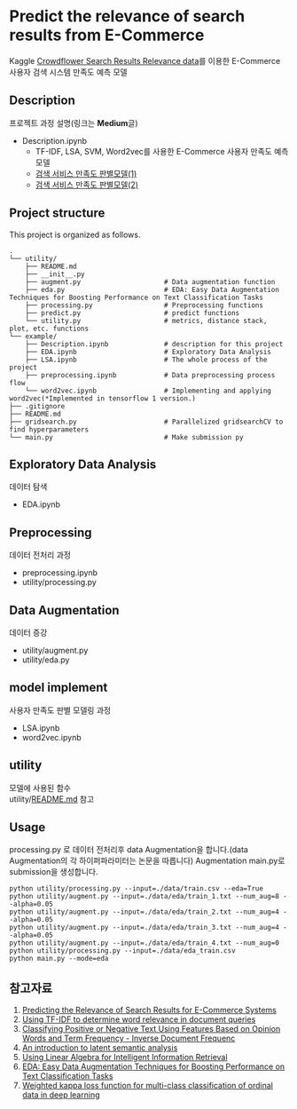 # Predict the relevance of search results from E-Commerce

Kaggle [Crowdflower Search Results Relevance data](https://www.kaggle.com/c/crowdflower-search-relevance)를 이용한 E-Commerce 사용자 검색 시스템 만족도 예측 모델

## Description
프로젝트 과정 설명(링크는 **Medium**글)

+ Description.ipynb
  + TF-IDF, LSA, SVM, Word2vec를 사용한 E-Commerce 사용자 만족도 예측 모델 
  + [검색 서비스 만족도 판별모델(1)](https://medium.com/@tnsgh0101/crowdflower-search-results-relevance-with-lsa-2b05ac8b1a23)
  + [검색 서비스 만족도 판별모델(2)](https://medium.com/@tnsgh0101/%EA%B2%80%EC%83%89-%EC%84%9C%EB%B9%84%EC%8A%A4-%EB%A7%8C%EC%A1%B1%EB%8F%84-%ED%8C%90%EB%B3%84%EB%AA%A8%EB%8D%B8-2-9a8411baecab)

## Project structure
This project is organized as follows.

```
.
└── utility/           
    ├── README.md 
    ├── __init__.py
    ├── augment.py                     # Data augmentation function
    ├── eda.py                         # EDA: Easy Data Augmentation Techniques for Boosting Performance on Text Classification Tasks
    ├── processing.py                  # Preprocessing functions
    ├── predict.py                     # predict functions
    └── utility.py                     # metrics, distance stack, plot, etc. functions
└── example/      
    ├── Description.ipynb              # description for this project
    ├── EDA.ipynb                      # Exploratory Data Analysis
    ├── LSA.ipynb                      # The whole process of the project
    ├── preprocessing.ipynb            # Data preprocessing process flow
    └── word2vec.ipynb                 # Implementing and applying word2vec(*Implemented in tensorflow 1 version.)
├── .gitignore       
├── README.md
├── gridsearch.py                      # Parallelized gridsearchCV to find hyperparameters
└── main.py                            # Make submission py

```
  
## Exploratory Data Analysis
데이터 탐색
+ EDA.ipynb

## Preprocessing
데이터 전처리 과정
+ preprocessing.ipynb
+ utility/processing.py

## Data Augmentation
데이터 증강
+ utility/augment.py
+ utility/eda.py

## model implement
사용자 만족도 판별 모델링 과정
+ LSA.ipynb
+ word2vec.ipynb

## utility
모델에 사용된 함수  
utility/[README.md](https://github.com/sooooner/Crowdflower-Search-Results-Relevance/blob/master/utility/README.md) 참고

## Usage
processing.py 로 데이터 전처리후 data Augmentation을 합니다.(data Augmentation의 각 하이퍼파라미터는 논문을 따릅니다) Augmentation main.py로 submission을 생성합니다.

```
python utility/processing.py --input=./data/train.csv --eda=True
python utility/augment.py --input=./data/eda/train_1.txt --num_aug=8 --alpha=0.05
python utility/augment.py --input=./data/eda/train_2.txt --num_aug=4 --alpha=0.05
python utility/augment.py --input=./data/eda/train_3.txt --num_aug=4 --alpha=0.05
python utility/augment.py --input=./data/eda/train_4.txt --num_aug=0
python utility/processing.py --input=./data/eda_train.csv
python main.py --mode=eda 
```

## 참고자료 

1. [Predicting the Relevance of Search Results for E-Commerce Systems](https://www.researchgate.net/publication/286219675_Predicting_the_Relevance_of_Search_Results_for_E-Commerce_Systems)  
2. [Using TF-IDF to determine word relevance in document queries](https://www.researchgate.net/publication/228818851_Using_TF-IDF_to_determine_word_relevance_in_document_queries)  
3. [Classifying Positive or Negative Text Using Features Based on Opinion Words and Term Frequency - Inverse Document Frequenc](https://ieeexplore.ieee.org/document/8541274)  
4. [An introduction to latent semantic analysis](https://www.tandfonline.com/doi/abs/10.1080/01638539809545028)  
5. [Using Linear Algebra for Intelligent Information Retrieval](https://epubs.siam.org/doi/abs/10.1137/1037127?journalCode=siread)  
6. [EDA: Easy Data Augmentation Techniques for Boosting Performance on Text Classification Tasks](https://arxiv.org/abs/1901.11196)  
7. [Weighted kappa loss function for multi-class classification of ordinal data in deep learning](https://www.sciencedirect.com/science/article/abs/pii/S0167865517301666)  